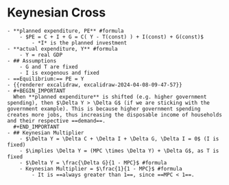 # Keynesian Cross
	- **planned expenditure, PE** #formula
		- $PE = C + I + G = C( Y - T(const) ) + I(const) + G(const)$
			- *I* is the planned investment
	- **actual expenditure, Y** #formula
		- Y = real GDP
	- ## Assumptions
		- G and T are fixed
		- I is exogenous and fixed
	- ==Equilibrium:== PE = Y
	- {{renderer excalidraw, excalidraw-2024-04-08-09-47-57}}
	- #+BEGIN_IMPORTANT
	  When **planned expenditure** is shifted (e.g. higher government spending), then $\Delta Y > \Delta G$ (if we are sticking with the government example). This is because higher government spending creates more jobs, thus increasing the disposable income of households and their respective ==demand==.
	  #+END_IMPORTANT
	- ## Keynesian Multiplier
		- $\Delta Y = \Delta C + \Delta I + \Delta G, \Delta I = 0$ (I is fixed)
		- $\implies \Delta Y = (MPC \times \Delta Y) + \Delta G$, as T is fixed
		- $\Delta Y = \frac{\Delta G}{1 - MPC}$ #formula
		- Keynesian Multiplier = $\frac{1}{1 - MPC}$ #formula
			- It is ==always greater than 1==, since ==MPC < 1==.
